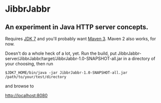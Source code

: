 JibbrJabbr
==========

An experiment in Java HTTP server concepts.
-------------------------------------------

Requires [JDK 7](http://openjdk.java.net/install/index.html)
and you'll probably want [Maven 3](http://maven.apache.org).
Maven 2 also works, for now.

Doesn't do a whole heck of a lot, yet.  Run the build,
put JibbrJabbr-server/JibbrJabbr/target/JibbrJabbr-1.0-SNAPSHOT-all.jar in a directory
of your choosing, then run

`$JDK7_HOME/bin/java -jar JibbrJabbr-1.0-SNAPSHOT-all.jar /path/to/your/test/directory`

and browse to

[http://localhost:8080](http://localhost:8080)

